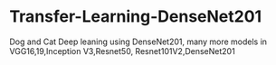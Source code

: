 # Transfer-Learning-DenseNet201
Dog and Cat Deep leaning using DenseNet201, many more models in VGG16,19,Inception V3,Resnet50, Resnet101V2,DenseNet201
